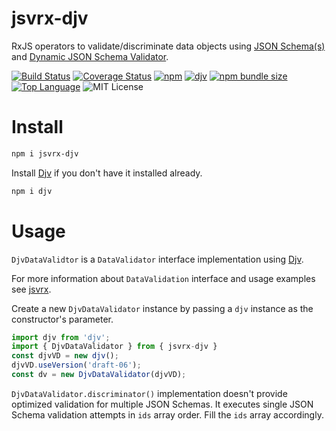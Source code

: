 # jsvrx-djv

RxJS operators to validate/discriminate data objects using [JSON Schema(s)](https://json-schema.org/) and [Dynamic JSON Schema Validator](https://cli-in-ts.dev/djv/).

[![Build Status](https://travis-ci.com/Gadicuz/jsvrx.svg?branch=master)](https://travis-ci.com/Gadicuz/jsvrx)
[![Coverage Status](https://coveralls.io/repos/github/Gadicuz/jsvrx/badge.svg?branch=master)](https://coveralls.io/github/Gadicuz/jsvrx?branch=master)
[![npm](https://img.shields.io/npm/v/jsvrx-djv)](https://www.npmjs.com/package/jsvrx-djv)
[![djv](https://img.shields.io/github/package-json/dependency-version/gadicuz/jsvrx/dev/djv)](https://www.npmjs.com/package/djv)
[![npm bundle size](https://img.shields.io/bundlephobia/min/jsvrx-djv)](https://bundlephobia.com/result?p=jsvrx-djv)
[![Top Language](https://img.shields.io/github/languages/top/gadicuz/jsvrx)](https://github.com/gadicuz/jsvrx)
![MIT License](https://img.shields.io/npm/l/jsvrx-djv)

# Install

```bash
npm i jsvrx-djv
```

Install [Djv](https://www.npmjs.com/package/djv) if you don't have it installed already.

```bash
npm i djv
```

# Usage

`DjvDataValidtor` is a `DataValidator` interface implementation using [Djv](https://cli-in-ts.dev/djv/).

For more information about `DataValidation` interface and usage examples see [jsvrx](https://www.npmjs.com/package/jsvrx).

Create a new `DjvDataValidator` instance by passing a `djv` instance as the constructor's parameter.

```typescript
import djv from 'djv';
import { DjvDataValidator } from { jsvrx-djv }
const djvVD = new djv();
djvVD.useVersion('draft-06');
const dv = new DjvDataValidator(djvVD);
```

`DjvDataValidator.discriminator()` implementation doesn't provide optimized validation for multiple JSON Schemas. It executes single JSON Schema validation attempts in `ids` array order. Fill the `ids` array accordingly.

